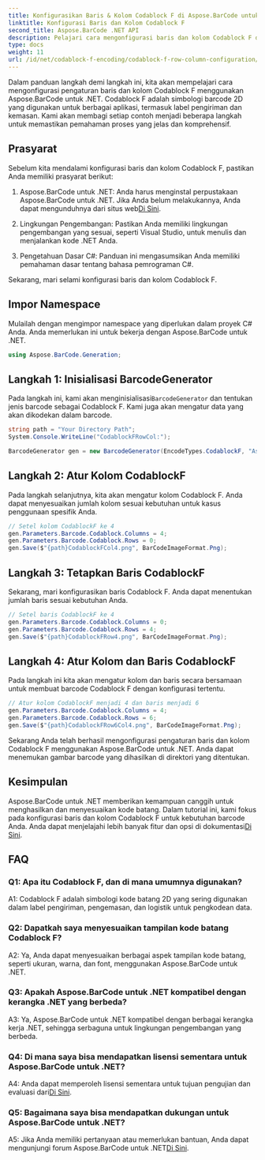 ```yaml
---
title: Konfigurasikan Baris & Kolom Codablock F di Aspose.BarCode untuk .NET
linktitle: Konfigurasi Baris dan Kolom Codablock F
second_title: Aspose.BarCode .NET API
description: Pelajari cara mengonfigurasi baris dan kolom Codablock F di Aspose.BarCode untuk .NET. Buat kode batang 2D khusus untuk berbagai aplikasi.
type: docs
weight: 11
url: /id/net/codablock-f-encoding/codablock-f-row-column-configuration/
---
```

Dalam panduan langkah demi langkah ini, kita akan mempelajari cara mengonfigurasi pengaturan baris dan kolom Codablock F menggunakan Aspose.BarCode untuk .NET. Codablock F adalah simbologi barcode 2D yang digunakan untuk berbagai aplikasi, termasuk label pengiriman dan kemasan. Kami akan membagi setiap contoh menjadi beberapa langkah untuk memastikan pemahaman proses yang jelas dan komprehensif.

## Prasyarat

Sebelum kita mendalami konfigurasi baris dan kolom Codablock F, pastikan Anda memiliki prasyarat berikut:

1.  Aspose.BarCode untuk .NET: Anda harus menginstal perpustakaan Aspose.BarCode untuk .NET. Jika Anda belum melakukannya, Anda dapat mengunduhnya dari situs web[Di Sini](https://releases.aspose.com/barcode/net/).

2. Lingkungan Pengembangan: Pastikan Anda memiliki lingkungan pengembangan yang sesuai, seperti Visual Studio, untuk menulis dan menjalankan kode .NET Anda.

3. Pengetahuan Dasar C#: Panduan ini mengasumsikan Anda memiliki pemahaman dasar tentang bahasa pemrograman C#.

Sekarang, mari selami konfigurasi baris dan kolom Codablock F.

## Impor Namespace

Mulailah dengan mengimpor namespace yang diperlukan dalam proyek C# Anda. Anda memerlukan ini untuk bekerja dengan Aspose.BarCode untuk .NET.

```csharp
using Aspose.BarCode.Generation;
```

## Langkah 1: Inisialisasi BarcodeGenerator

 Pada langkah ini, kami akan menginisialisasi`BarcodeGenerator` dan tentukan jenis barcode sebagai Codablock F. Kami juga akan mengatur data yang akan dikodekan dalam barcode.

```csharp
string path = "Your Directory Path";
System.Console.WriteLine("CodablockFRowCol:");

BarcodeGenerator gen = new BarcodeGenerator(EncodeTypes.CodablockF, "Aspose.Barcode");
```

## Langkah 2: Atur Kolom CodablockF

Pada langkah selanjutnya, kita akan mengatur kolom Codablock F. Anda dapat menyesuaikan jumlah kolom sesuai kebutuhan untuk kasus penggunaan spesifik Anda.

```csharp
// Setel kolom CodablockF ke 4
gen.Parameters.Barcode.Codablock.Columns = 4;
gen.Parameters.Barcode.Codablock.Rows = 0;
gen.Save($"{path}CodablockFCol4.png", BarCodeImageFormat.Png);
```

## Langkah 3: Tetapkan Baris CodablockF

Sekarang, mari konfigurasikan baris Codablock F. Anda dapat menentukan jumlah baris sesuai kebutuhan Anda.

```csharp
// Setel baris CodablockF ke 4
gen.Parameters.Barcode.Codablock.Columns = 0;
gen.Parameters.Barcode.Codablock.Rows = 4;
gen.Save($"{path}CodablockFRow4.png", BarCodeImageFormat.Png);
```

## Langkah 4: Atur Kolom dan Baris CodablockF

Pada langkah ini kita akan mengatur kolom dan baris secara bersamaan untuk membuat barcode Codablock F dengan konfigurasi tertentu.

```csharp
// Atur kolom CodablockF menjadi 4 dan baris menjadi 6
gen.Parameters.Barcode.Codablock.Columns = 4;
gen.Parameters.Barcode.Codablock.Rows = 6;
gen.Save($"{path}CodablockFRow6Col4.png", BarCodeImageFormat.Png);
```

Sekarang Anda telah berhasil mengonfigurasi pengaturan baris dan kolom Codablock F menggunakan Aspose.BarCode untuk .NET. Anda dapat menemukan gambar barcode yang dihasilkan di direktori yang ditentukan.

## Kesimpulan

 Aspose.BarCode untuk .NET memberikan kemampuan canggih untuk menghasilkan dan menyesuaikan kode batang. Dalam tutorial ini, kami fokus pada konfigurasi baris dan kolom Codablock F untuk kebutuhan barcode Anda. Anda dapat menjelajahi lebih banyak fitur dan opsi di dokumentasi[Di Sini](https://reference.aspose.com/barcode/net/).

## FAQ

### Q1: Apa itu Codablock F, dan di mana umumnya digunakan?

A1: Codablock F adalah simbologi kode batang 2D yang sering digunakan dalam label pengiriman, pengemasan, dan logistik untuk pengkodean data.

### Q2: Dapatkah saya menyesuaikan tampilan kode batang Codablock F?

A2: Ya, Anda dapat menyesuaikan berbagai aspek tampilan kode batang, seperti ukuran, warna, dan font, menggunakan Aspose.BarCode untuk .NET.

### Q3: Apakah Aspose.BarCode untuk .NET kompatibel dengan kerangka .NET yang berbeda?

A3: Ya, Aspose.BarCode untuk .NET kompatibel dengan berbagai kerangka kerja .NET, sehingga serbaguna untuk lingkungan pengembangan yang berbeda.

### Q4: Di mana saya bisa mendapatkan lisensi sementara untuk Aspose.BarCode untuk .NET?

 A4: Anda dapat memperoleh lisensi sementara untuk tujuan pengujian dan evaluasi dari[Di Sini](https://purchase.aspose.com/temporary-license/).

### Q5: Bagaimana saya bisa mendapatkan dukungan untuk Aspose.BarCode untuk .NET?

 A5: Jika Anda memiliki pertanyaan atau memerlukan bantuan, Anda dapat mengunjungi forum Aspose.BarCode untuk .NET[Di Sini](https://forum.aspose.com/c/barcode/13).